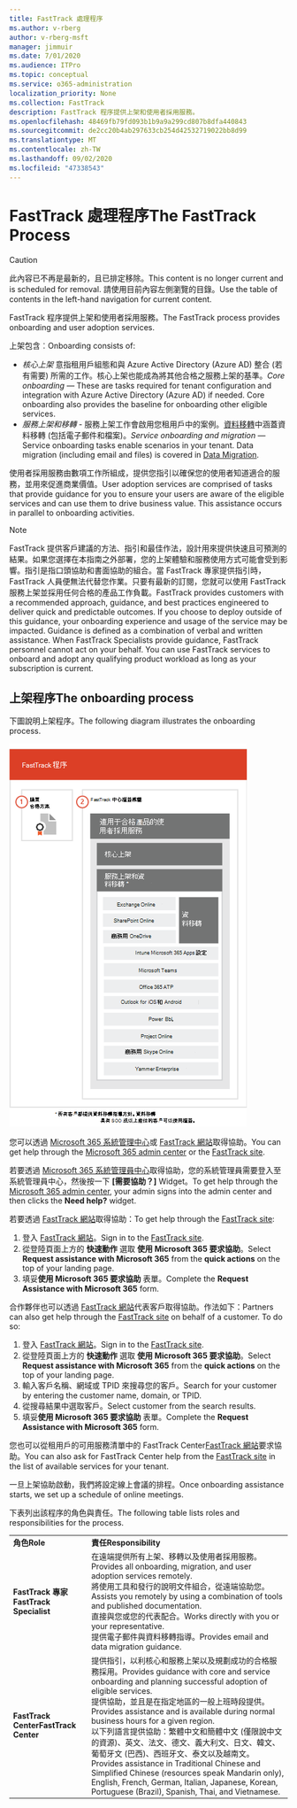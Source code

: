 ```yaml
---
title: FastTrack 處理程序
ms.author: v-rberg
author: v-rberg-msft
manager: jimmuir
ms.date: 7/01/2020
ms.audience: ITPro
ms.topic: conceptual
ms.service: o365-administration
localization_priority: None
ms.collection: FastTrack
description: FastTrack 程序提供上架和使用者採用服務。
ms.openlocfilehash: 48469fb79fd093b1b9a9a299cd807b8dfa440843
ms.sourcegitcommit: de2cc20b4ab297633cb254d42532719022bb8d99
ms.translationtype: MT
ms.contentlocale: zh-TW
ms.lasthandoff: 09/02/2020
ms.locfileid: "47338543"
---
```

# <a name="the-fasttrack-process"></a><span data-ttu-id="1b707-103">FastTrack 處理程序</span><span class="sxs-lookup"><span data-stu-id="1b707-103">The FastTrack Process</span></span>

> [!CAUTION]
> <span data-ttu-id="1b707-104">此內容已不再是最新的，且已排定移除。</span><span class="sxs-lookup"><span data-stu-id="1b707-104">This content is no longer current and is scheduled for removal.</span></span> <span data-ttu-id="1b707-105">請使用目前內容左側瀏覽的目錄。</span><span class="sxs-lookup"><span data-stu-id="1b707-105">Use the table of contents in the left-hand navigation for current content.</span></span>

<span data-ttu-id="1b707-106">FastTrack 程序提供上架和使用者採用服務。</span><span class="sxs-lookup"><span data-stu-id="1b707-106">The FastTrack process provides onboarding and user adoption services.</span></span> 
  
<span data-ttu-id="1b707-107">上架包含︰</span><span class="sxs-lookup"><span data-stu-id="1b707-107">Onboarding consists of:</span></span>
  
- <span data-ttu-id="1b707-p102">*核心上架*  意指租用戶組態和與 Azure Active Directory (Azure AD) 整合 (若有需要) 所需的工作。核心上架也能成為將其他合格之服務上架的基準。</span><span class="sxs-lookup"><span data-stu-id="1b707-p102">*Core onboarding* — These are tasks required for tenant configuration and integration with Azure Active Directory (Azure AD) if needed. Core onboarding also provides the baseline for onboarding other eligible services.</span></span> 
- <span data-ttu-id="1b707-p103">*服務上架和移轉* - 服務上架工作會啟用您租用戶中的案例。[資料移轉](O365-data-migration.md)中涵蓋資料移轉 (包括電子郵件和檔案)。</span><span class="sxs-lookup"><span data-stu-id="1b707-p103">*Service onboarding and migration* — Service onboarding tasks enable scenarios in your tenant. Data migration (including email and files) is covered in [Data Migration](O365-data-migration.md).</span></span> 
    
<span data-ttu-id="1b707-p104">使用者採用服務由數項工作所組成，提供您指引以確保您的使用者知道適合的服務，並用來促進商業價值。</span><span class="sxs-lookup"><span data-stu-id="1b707-p104">User adoption services are comprised of tasks that provide guidance for you to ensure your users are aware of the eligible services and can use them to drive business value. This assistance occurs in parallel to onboarding activities.</span></span>
  
> [!NOTE]
> <span data-ttu-id="1b707-p105">FastTrack 提供客戶建議的方法、指引和最佳作法，設計用來提供快速且可預測的結果。如果您選擇在本指南之外部署，您的上架體驗和服務使用方式可能會受到影響。指引是指口頭協助和書面協助的組合。當 FastTrack 專家提供指引時，FastTrack 人員便無法代替您作業。只要有最新的訂閱，您就可以使用 FastTrack 服務上架並採用任何合格的產品工作負載。</span><span class="sxs-lookup"><span data-stu-id="1b707-p105">FastTrack provides customers with a recommended approach, guidance, and best practices engineered to deliver quick and predictable outcomes. If you choose to deploy outside of this guidance, your onboarding experience and usage of the service may be impacted. Guidance is defined as a combination of verbal and written assistance. When FastTrack Specialists provide guidance, FastTrack personnel cannot act on your behalf. You can use FastTrack services to onboard and adopt any qualifying product workload as long as your subscription is current.</span></span> 
  
## <a name="the-onboarding-process"></a><span data-ttu-id="1b707-119">上架程序</span><span class="sxs-lookup"><span data-stu-id="1b707-119">The onboarding process</span></span>

<span data-ttu-id="1b707-120">下圖說明上架程序。</span><span class="sxs-lookup"><span data-stu-id="1b707-120">The following diagram illustrates the onboarding process.</span></span>
  
![使用上架權益的時間表](media/o365-onboarding-timeline-m365-apps.png)
  
<span data-ttu-id="1b707-122">您可以透過 [Microsoft 365 系統管理中心](https://go.microsoft.com/fwlink/?linkid=2032704)或 [FastTrack 網站](https://go.microsoft.com/fwlink/?linkid=780698)取得協助。</span><span class="sxs-lookup"><span data-stu-id="1b707-122">You can get help through the [Microsoft 365 admin center](https://go.microsoft.com/fwlink/?linkid=2032704) or the [FastTrack site](https://go.microsoft.com/fwlink/?linkid=780698).</span></span> 

<span data-ttu-id="1b707-123">若要透過 [Microsoft 365 系統管理員中心](https://go.microsoft.com/fwlink/?linkid=2032704)取得協助，您的系統管理員需要登入至系統管理員中心，然後按一下 **[需要協助？]** Widget。</span><span class="sxs-lookup"><span data-stu-id="1b707-123">To get help through the [Microsoft 365 admin center](https://go.microsoft.com/fwlink/?linkid=2032704), your admin signs into the admin center and then clicks the **Need help?** widget.</span></span> 

<span data-ttu-id="1b707-124">若要透過 [FastTrack 網站](https://go.microsoft.com/fwlink/?linkid=780698)取得協助：</span><span class="sxs-lookup"><span data-stu-id="1b707-124">To get help through the [FastTrack site](https://go.microsoft.com/fwlink/?linkid=780698):</span></span> 
1.    <span data-ttu-id="1b707-125">登入 [FastTrack 網站](https://go.microsoft.com/fwlink/?linkid=780698)。</span><span class="sxs-lookup"><span data-stu-id="1b707-125">Sign in to the [FastTrack site](https://go.microsoft.com/fwlink/?linkid=780698).</span></span> 
2.    <span data-ttu-id="1b707-126">從登陸頁面上方的 **快速動作** 選取 **使用 Microsoft 365 要求協助**。</span><span class="sxs-lookup"><span data-stu-id="1b707-126">Select **Request assistance with Microsoft 365** from the **quick actions** on the top of your landing page.</span></span>
3.    <span data-ttu-id="1b707-127">填妥**使用 Microsoft 365 要求協助** 表單。</span><span class="sxs-lookup"><span data-stu-id="1b707-127">Complete the **Request Assistance with Microsoft 365** form.</span></span>
  
<span data-ttu-id="1b707-p106">合作夥伴也可以透過 [FastTrack 網站](https://go.microsoft.com/fwlink/?linkid=780698)代表客戶取得協助。作法如下：</span><span class="sxs-lookup"><span data-stu-id="1b707-p106">Partners can also get help through the [FastTrack site](https://go.microsoft.com/fwlink/?linkid=780698) on behalf of a customer. To do so:</span></span>
1.    <span data-ttu-id="1b707-130">登入 [FastTrack 網站](https://go.microsoft.com/fwlink/?linkid=780698)。</span><span class="sxs-lookup"><span data-stu-id="1b707-130">Sign in to the [FastTrack site](https://go.microsoft.com/fwlink/?linkid=780698).</span></span> 
2.    <span data-ttu-id="1b707-131">從登陸頁面上方的 **快速動作** 選取 **使用 Microsoft 365 要求協助**。</span><span class="sxs-lookup"><span data-stu-id="1b707-131">Select **Request assistance with Microsoft 365** from the **quick actions** on the top of your landing page.</span></span>
3.    <span data-ttu-id="1b707-132">輸入客戶名稱、網域或 TPID 來搜尋您的客戶。</span><span class="sxs-lookup"><span data-stu-id="1b707-132">Search for your customer by entering the customer name, domain, or TPID.</span></span>
4.    <span data-ttu-id="1b707-133">從搜尋結果中選取客戶。</span><span class="sxs-lookup"><span data-stu-id="1b707-133">Select customer from the search results.</span></span>
5.    <span data-ttu-id="1b707-134">填妥**使用 Microsoft 365 要求協助** 表單。</span><span class="sxs-lookup"><span data-stu-id="1b707-134">Complete the **Request Assistance with Microsoft 365** form.</span></span>
  
 <span data-ttu-id="1b707-135">您也可以從租用戶的可用服務清單中的 FastTrack Center[FastTrack 網站](https://go.microsoft.com/fwlink/?linkid=780698)要求協助。</span><span class="sxs-lookup"><span data-stu-id="1b707-135">You can also ask for FastTrack Center help from the [FastTrack site](https://go.microsoft.com/fwlink/?linkid=780698) in the list of available services for your tenant.</span></span> 
    
 <span data-ttu-id="1b707-136">一旦上架協助啟動，我們將設定線上會議的排程。</span><span class="sxs-lookup"><span data-stu-id="1b707-136">Once onboarding assistance starts, we set up a schedule of online meetings.</span></span>

<span data-ttu-id="1b707-137">下表列出該程序的角色與責任。</span><span class="sxs-lookup"><span data-stu-id="1b707-137">The following table lists roles and responsibilities for the process.</span></span>
    
|||
|:-----|:-----|
|<span data-ttu-id="1b707-138">**角色**</span><span class="sxs-lookup"><span data-stu-id="1b707-138">**Role**</span></span> <br/> |<span data-ttu-id="1b707-139">**責任**</span><span class="sxs-lookup"><span data-stu-id="1b707-139">**Responsibility**</span></span> <br/> |
|<span data-ttu-id="1b707-140">**FastTrack 專家**</span><span class="sxs-lookup"><span data-stu-id="1b707-140">**FastTrack Specialist**</span></span> <br/> |<span data-ttu-id="1b707-141">在遠端提供所有上架、移轉以及使用者採用服務。</span><span class="sxs-lookup"><span data-stu-id="1b707-141">Provides all onboarding, migration, and user adoption services remotely.</span></span>  <br/> <span data-ttu-id="1b707-142">將使用工具和發行的說明文件組合，從遠端協助您。</span><span class="sxs-lookup"><span data-stu-id="1b707-142">Assists you remotely by using a combination of tools and published documentation.</span></span> <br/> <span data-ttu-id="1b707-143">直接與您或您的代表配合。</span><span class="sxs-lookup"><span data-stu-id="1b707-143">Works directly with you or your representative.</span></span> <br/> <span data-ttu-id="1b707-144">提供電子郵件與資料移轉指導。</span><span class="sxs-lookup"><span data-stu-id="1b707-144">Provides email and data migration guidance.</span></span>|
|<span data-ttu-id="1b707-145">**FastTrack Center**</span><span class="sxs-lookup"><span data-stu-id="1b707-145">**FastTrack Center**</span></span>  <br/> |<span data-ttu-id="1b707-146">提供指引，以利核心和服務上架以及規劃成功的合格服務採用。</span><span class="sxs-lookup"><span data-stu-id="1b707-146">Provides guidance with core and service onboarding and planning successful adoption of eligible services.</span></span>  <br/> <span data-ttu-id="1b707-147">提供協助，並且是在指定地區的一般上班時段提供。</span><span class="sxs-lookup"><span data-stu-id="1b707-147">Provides assistance and is available during normal business hours for a given region.</span></span> <br/> <span data-ttu-id="1b707-148">以下列語言提供協助：繁體中文和簡體中文 (僅限說中文的資源)、英文、法文、德文、義大利文、日文、韓文、葡萄牙文 (巴西)、西班牙文、泰文以及越南文。</span><span class="sxs-lookup"><span data-stu-id="1b707-148">Provides assistance in Traditional Chinese and Simplified Chinese (resources speak Mandarin only), English, French, German, Italian, Japanese, Korean, Portuguese (Brazil), Spanish, Thai, and Vietnamese.</span></span>|
